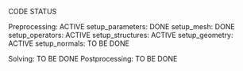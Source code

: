 CODE STATUS

Preprocessing:  ACTIVE
    setup_parameters: DONE
    setup_mesh:       DONE
    setup_operators:  ACTIVE
    setup_structures: ACTIVE
    setup_geometry:   ACTIVE
    setup_normals:    TO BE DONE

Solving:        TO BE DONE
Postprocessing: TO BE DONE
